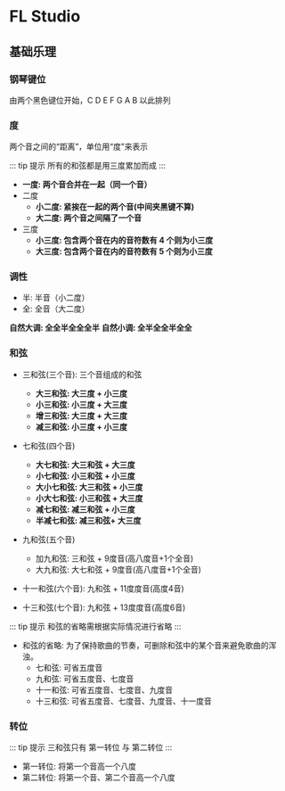 # FL Studio

## 基础乐理

### 钢琴键位

由两个黑色键位开始，C D E F G A B 以此排列

### 度

两个音之间的“距离”，单位用“度”来表示

::: tip 提示
所有的和弦都是用三度累加而成
:::

- **一度: 两个音合并在一起（同一个音）**
- 二度
  - **小二度: 紧挨在一起的两个音(中间夹黑键不算)**
  - **大二度: 两个音之间隔了一个音**
- 三度
  - **小三度: 包含两个音在内的音符数有 4 个则为小三度**
  - **大三度: 包含两个音在内的音符数有 5 个则为小三度**

### 调性

- 半: 半音（小二度）
- 全: 全音（大二度）

**自然大调: 全全半全全全半**
**自然小调: 全半全全半全全**

### 和弦

- 三和弦(三个音): 三个音组成的和弦

  - **大三和弦: 大三度 + 小三度**
  - **小三和弦: 小三度 + 大三度**
  - **增三和弦: 大三度 + 大三度**
  - **减三和弦: 小三度 + 小三度**

- 七和弦(四个音)

  - **大七和弦: 大三和弦 + 大三度**
  - **小七和弦: 小三和弦 + 小三度**
  - **大小七和弦: 大三和弦 + 小三度**
  - **小大七和弦: 小三和弦 + 大三度**
  - **减七和弦: 减三和弦 + 小三度**
  - **半减七和弦: 减三和弦+ 大三度**
  
- 九和弦(五个音)

  - 加九和弦: 三和弦 + 9度音(高八度音+1个全音)
  - 大九和弦: 大七和弦 + 9度音(高八度音+1个全音)

- 十一和弦(六个音): 九和弦 + 11度度音(高度4音)
- 十三和弦(七个音): 九和弦 + 13度度音(高度6音)

::: tip 提示
和弦的省略需根据实际情况进行省略
:::

- 和弦的省略: 为了保持歌曲的节奏，可删除和弦中的某个音来避免歌曲的浑浊。
  - 七和弦: 可省五度音
  - 九和弦: 可省五度音、七度音
  - 十一和弦: 可省五度音、七度音、九度音
  - 十三和弦: 可省五度音、七度音、九度音、十一度音

### 转位

::: tip 提示
三和弦只有 第一转位 与 第二转位
:::

- 第一转位: 将第一个音高一个八度
- 第二转位: 将第一个音、第二个音高一个八度
